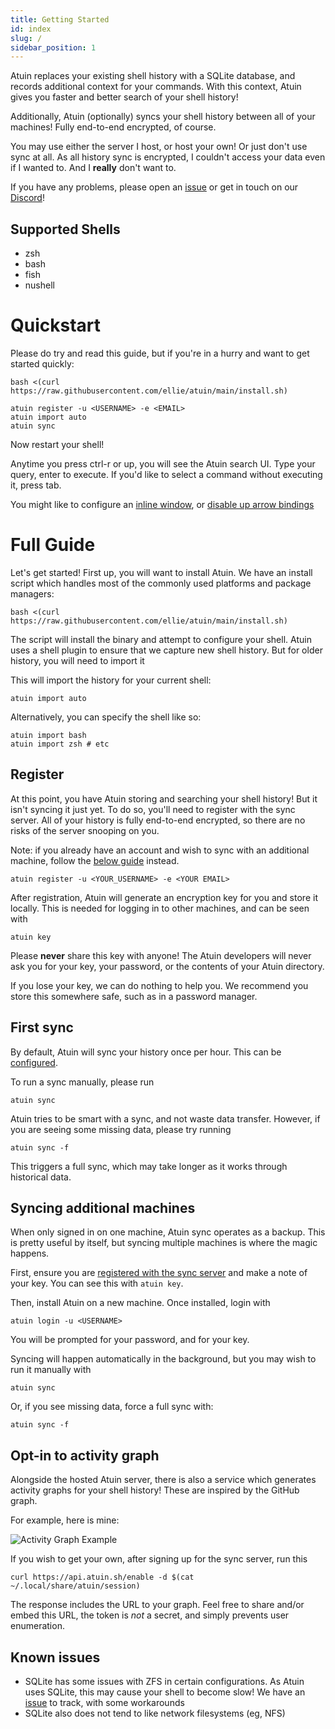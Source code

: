 ```yaml
---
title: Getting Started
id: index
slug: /
sidebar_position: 1
---
```


Atuin replaces your existing shell history with a SQLite database, and records
additional context for your commands. With this context, Atuin gives you faster
and better search of your shell history!

Additionally, Atuin (optionally) syncs your shell history between all of your
machines! Fully end-to-end encrypted, of course.

You may use either the server I host, or host your own! Or just don't use sync
at all. As all history sync is encrypted, I couldn't access your data even if I
wanted to. And I **really** don't want to.

If you have any problems, please open an [issue](https://github.com/ellie/atuin/issues) or get in touch on our [Discord](https://discord.gg/Fq8bJSKPHh)!

## Supported Shells

- zsh
- bash
- fish
- nushell
 
# Quickstart

Please do try and read this guide, but if you're in a hurry and want to get
started quickly:

```
bash <(curl https://raw.githubusercontent.com/ellie/atuin/main/install.sh)

atuin register -u <USERNAME> -e <EMAIL>
atuin import auto
atuin sync
```

Now restart your shell! 

Anytime you press ctrl-r or up, you will see the Atuin search UI. Type your
query, enter to execute. If you'd like to select a command without executing
it, press tab.

You might like to configure an [inline
window](https://atuin.sh/docs/config/#inline_height), or [disable up arrow
bindings](https://atuin.sh/docs/key-binding#disable-up-arrow)

# Full Guide

Let's get started! First up, you will want to install Atuin. We have an install
script which handles most of the commonly used platforms and package managers:

```
bash <(curl https://raw.githubusercontent.com/ellie/atuin/main/install.sh)
```

The script will install the binary and attempt to configure your shell. Atuin
uses a shell plugin to ensure that we capture new shell history. But for older
history, you will need to import it

This will import the history for your current shell:
```
atuin import auto
```

Alternatively, you can specify the shell like so:

```
atuin import bash
atuin import zsh # etc
```

## Register

At this point, you have Atuin storing and searching your shell history! But it
isn't syncing it just yet. To do so, you'll need to register with the sync
server. All of your history is fully end-to-end encrypted, so there are no
risks of the server snooping on you.

Note: if you already have an account and wish to sync with an additional
machine, follow the [below guide](#syncing-additional-machines) instead.

```
atuin register -u <YOUR_USERNAME> -e <YOUR EMAIL>
```

After registration, Atuin will generate an encryption key for you and store it
locally. This is needed for logging in to other machines, and can be seen with

```
atuin key
```

Please **never** share this key with anyone! The Atuin developers will never
ask you for your key, your password, or the contents of your Atuin directory.

If you lose your key, we can do nothing to help you. We recommend you store
this somewhere safe, such as in a password manager.

## First sync
By default, Atuin will sync your history once per hour. This can be
[configured](/docs/config#sync_frequency).

To run a sync manually, please run

```
atuin sync
```

Atuin tries to be smart with a sync, and not waste data transfer. However, if
you are seeing some missing data, please try running

```
atuin sync -f
```

This triggers a full sync, which may take longer as it works through historical data.

## Syncing additional machines

When only signed in on one machine, Atuin sync operates as a backup. This is
pretty useful by itself, but syncing multiple machines is where the magic
happens.

First, ensure you are [registered with the sync server](#register) and make a
note of your key. You can see this with `atuin key`.

Then, install Atuin on a new machine. Once installed, login with

```
atuin login -u <USERNAME>
```

You will be prompted for your password, and for your key.

Syncing will happen automatically in the background, but you may wish to run it manually with

```
atuin sync
```

Or, if you see missing data, force a full sync with: 

```
atuin sync -f
```
  
## Opt-in to activity graph
Alongside the hosted Atuin server, there is also a service which generates
activity graphs for your shell history! These are inspired by the GitHub graph.
  
For example, here is mine:
  
![Activity Graph Example](https://api.atuin.sh/img/ellie.png?token=0722830c382b42777bdb652da5b71efb61d8d387)

If you wish to get your own, after signing up for the sync server, run this
  
```
curl https://api.atuin.sh/enable -d $(cat ~/.local/share/atuin/session)
```
  
The response includes the URL to your graph. Feel free to share and/or embed
this URL, the token is _not_ a secret, and simply prevents user enumeration. 

## Known issues
- SQLite has some issues with ZFS in certain configurations. As Atuin uses SQLite, this may cause your shell to become slow! We have an [issue](https://github.com/atuinsh/atuin/issues/952) to track, with some workarounds
- SQLite also does not tend to like network filesystems (eg, NFS)
